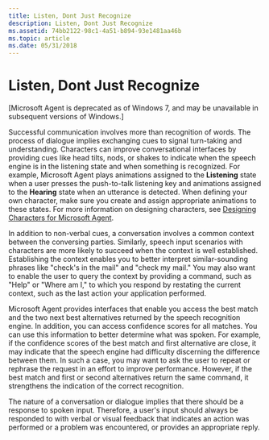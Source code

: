 ```yaml
---
title: Listen, Dont Just Recognize
description: Listen, Dont Just Recognize
ms.assetid: 74bb2122-98c1-4a51-b894-93e1481aa46b
ms.topic: article
ms.date: 05/31/2018
---
```


# Listen, Dont Just Recognize

\[Microsoft Agent is deprecated as of Windows 7, and may be unavailable in subsequent versions of Windows.\]

Successful communication involves more than recognition of words. The process of dialogue implies exchanging cues to signal turn-taking and understanding. Characters can improve conversational interfaces by providing cues like head tilts, nods, or shakes to indicate when the speech engine is in the listening state and when something is recognized. For example, Microsoft Agent plays animations assigned to the **Listening** state when a user presses the push-to-talk listening key and animations assigned to the **Hearing** state when an utterance is detected. When defining your own character, make sure you create and assign appropriate animations to these states. For more information on designing characters, see [Designing Characters for Microsoft Agent](designing-characters-for-microsoft-agent.md).

In addition to non-verbal cues, a conversation involves a common context between the conversing parties. Similarly, speech input scenarios with characters are more likely to succeed when the context is well established. Establishing the context enables you to better interpret similar-sounding phrases like "check's in the mail" and "check my mail." You may also want to enable the user to query the context by providing a command, such as "Help" or "Where am I," to which you respond by restating the current context, such as the last action your application performed.

Microsoft Agent provides interfaces that enable you access the best match and the two next best alternatives returned by the speech recognition engine. In addition, you can access confidence scores for all matches. You can use this information to better determine what was spoken. For example, if the confidence scores of the best match and first alternative are close, it may indicate that the speech engine had difficulty discerning the difference between them. In such a case, you may want to ask the user to repeat or rephrase the request in an effort to improve performance. However, if the best match and first or second alternatives return the same command, it strengthens the indication of the correct recognition.

The nature of a conversation or dialogue implies that there should be a response to spoken input. Therefore, a user's input should always be responded to with verbal or visual feedback that indicates an action was performed or a problem was encountered, or provides an appropriate reply.

 

 




